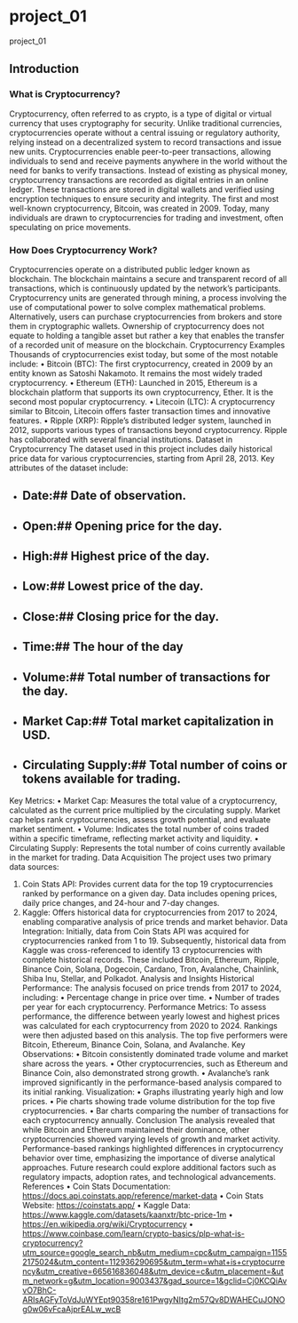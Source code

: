 # project_01
project_01
## Introduction
### What is Cryptocurrency?
Cryptocurrency, often referred to as crypto, is a type of digital or virtual currency that uses cryptography for security. Unlike traditional currencies, cryptocurrencies operate without a central issuing or regulatory authority, relying instead on a decentralized system to record transactions and issue new units. Cryptocurrencies enable peer-to-peer transactions, allowing individuals to send and receive payments anywhere in the world without the need for banks to verify transactions.
Instead of existing as physical money, cryptocurrency transactions are recorded as digital entries in an online ledger. These transactions are stored in digital wallets and verified using encryption techniques to ensure security and integrity. The first and most well-known cryptocurrency, Bitcoin, was created in 2009. Today, many individuals are drawn to cryptocurrencies for trading and investment, often speculating on price movements.
### How Does Cryptocurrency Work?
Cryptocurrencies operate on a distributed public ledger known as blockchain. The blockchain maintains a secure and transparent record of all transactions, which is continuously updated by the network’s participants.
Cryptocurrency units are generated through mining, a process involving the use of computational power to solve complex mathematical problems. Alternatively, users can purchase cryptocurrencies from brokers and store them in cryptographic wallets. Ownership of cryptocurrency does not equate to holding a tangible asset but rather a key that enables the transfer of a recorded unit of measure on the blockchain.
Cryptocurrency Examples
Thousands of cryptocurrencies exist today, but some of the most notable include:
•	Bitcoin (BTC): The first cryptocurrency, created in 2009 by an entity known as Satoshi Nakamoto. It remains the most widely traded cryptocurrency.
•	Ethereum (ETH): Launched in 2015, Ethereum is a blockchain platform that supports its own cryptocurrency, Ether. It is the second most popular cryptocurrency.
•	Litecoin (LTC): A cryptocurrency similar to Bitcoin, Litecoin offers faster transaction times and innovative features.
•	Ripple (XRP): Ripple’s distributed ledger system, launched in 2012, supports various types of transactions beyond cryptocurrency. Ripple has collaborated with several financial institutions.
Dataset in Cryptocurrency
The dataset used in this project includes daily historical price data for various cryptocurrencies, starting from April 28, 2013. Key attributes of the dataset include:
- ## Date:## Date of observation.
- ## Open:## Opening price for the day.
- ## High:## Highest price of the day.
- ## Low:## Lowest price of the day.
- ## Close:## Closing price for the day.
- ## Time:## The hour of the day
- ## Volume:## Total number of transactions for the day.
- ## Market Cap:## Total market capitalization in USD.
- ## Circulating Supply:## Total number of coins or tokens available for trading.
Key Metrics:
•	Market Cap: Measures the total value of a cryptocurrency, calculated as the current price multiplied by the circulating supply. Market cap helps rank cryptocurrencies, assess growth potential, and evaluate market sentiment.
•	Volume: Indicates the total number of coins traded within a specific timeframe, reflecting market activity and liquidity.
•	Circulating Supply: Represents the total number of coins currently available in the market for trading.
Data Acquisition
The project uses two primary data sources:
1.	Coin Stats API: Provides current data for the top 19 cryptocurrencies ranked by performance on a given day. Data includes opening prices, daily price changes, and 24-hour and 7-day changes.
2.	Kaggle: Offers historical data for cryptocurrencies from 2017 to 2024, enabling comparative analysis of price trends and market behavior.
Data Integration:
Initially, data from Coin Stats API was acquired for cryptocurrencies ranked from 1 to 19. Subsequently, historical data from Kaggle was cross-referenced to identify 13 cryptocurrencies with complete historical records. These included Bitcoin, Ethereum, Ripple, Binance Coin, Solana, Dogecoin, Cardano, Tron, Avalanche, Chainlink, Shiba Inu, Stellar, and Polkadot.
Analysis and Insights
Historical Performance:
The analysis focused on price trends from 2017 to 2024, including:
•	Percentage change in price over time.
•	Number of trades per year for each cryptocurrency.
Performance Metrics:
To assess performance, the difference between yearly lowest and highest prices was calculated for each cryptocurrency from 2020 to 2024. Rankings were then adjusted based on this analysis. The top five performers were Bitcoin, Ethereum, Binance Coin, Solana, and Avalanche.
Key Observations:
•	Bitcoin consistently dominated trade volume and market share across the years.
•	Other cryptocurrencies, such as Ethereum and Binance Coin, also demonstrated strong growth.
•	Avalanche’s rank improved significantly in the performance-based analysis compared to its initial ranking.
Visualization:
•	Graphs illustrating yearly high and low prices.
•	Pie charts showing trade volume distribution for the top five cryptocurrencies.
•	Bar charts comparing the number of transactions for each cryptocurrency annually.
Conclusion
The analysis revealed that while Bitcoin and Ethereum maintained their dominance, other cryptocurrencies showed varying levels of growth and market activity. Performance-based rankings highlighted differences in cryptocurrency behavior over time, emphasizing the importance of diverse analytical approaches. Future research could explore additional factors such as regulatory impacts, adoption rates, and technological advancements.
References
•	Coin Stats Documentation: https://docs.api.coinstats.app/reference/market-data
•	Coin Stats Website: https://coinstats.app/
•	Kaggle Data: https://www.kaggle.com/datasets/kaanxtr/btc-price-1m
•	https://en.wikipedia.org/wiki/Cryptocurrency
•	https://www.coinbase.com/learn/crypto-basics/plp-what-is-cryptocurrency?utm_source=google_search_nb&utm_medium=cpc&utm_campaign=11552175024&utm_content=112936290695&utm_term=what+is+cryptocurrency&utm_creative=665616836048&utm_device=c&utm_placement=&utm_network=g&utm_location=9003437&gad_source=1&gclid=Cj0KCQiAvvO7BhC-ARIsAGFyToVdJuWYEpt90358re161PwgyNItg2m57Qv8DWAHECuJONOg0w06vFcaAjprEALw_wcB


